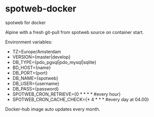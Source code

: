 # spotweb-docker
spotweb for docker

Alpine with a fresh git-pull from spotweb source on container start. 

Environment variables:
   - TZ=Europe/Amsterdam
   - VERSION={master|develop}
   - DB_TYPE={pdo_pgsql|pdo_mysql|sqlite}
   - BD_HOST={name}
   - DB_PORT={port}
   - DB_NAME={spotweb}
   - DB_USER={username}
   - DB_PASS={password}
   - SPOTWEB_CRON_RETRIEVE={0 * * * * #every hour}
   - SPOTWEB_CRON_CACHE_CHECK={* 4 * * * #every day at 04.00}

Docker-hub image auto updates every month.
